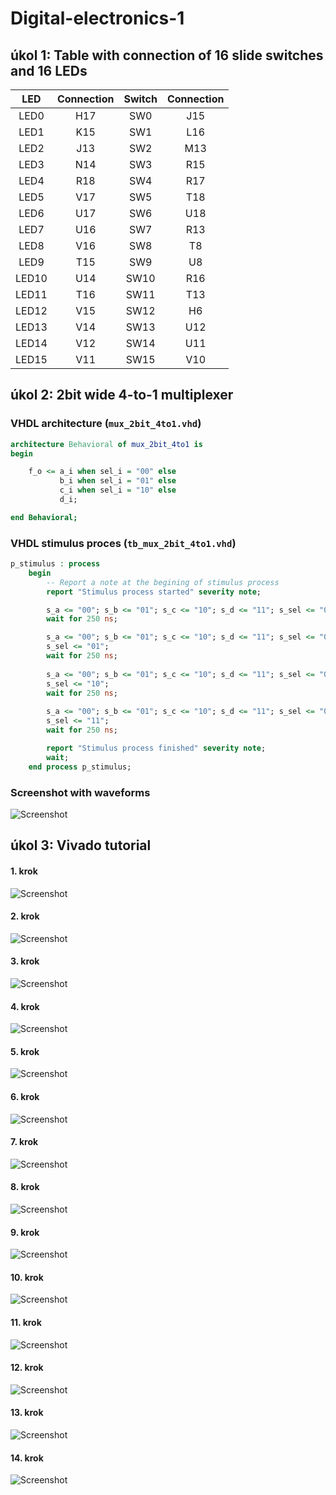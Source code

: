# Digital-electronics-1

## úkol 1: Table with connection of 16 slide switches and 16 LEDs

| **LED** | **Connection** | **Switch** | **Connection** | 
| :-: | :-: | :-: | :-: |
| LED0 | H17 | SW0 | J15 |
| LED1 | K15 | SW1 | L16 |
| LED2 | J13 | SW2 | M13 |
| LED3 | N14 | SW3 | R15 |
| LED4 | R18 | SW4 | R17 |
| LED5 | V17 | SW5 | T18 |
| LED6 | U17 | SW6 | U18 |
| LED7 | U16 | SW7 | R13 |
| LED8 | V16 | SW8 | T8 |
| LED9 | T15 | SW9 | U8 |
| LED10 | U14 | SW10 | R16 |
| LED11 | T16 | SW11 | T13 |
| LED12 | V15 | SW12 | H6 |
| LED13 | V14 | SW13 | U12 |
| LED14 | V12 | SW14 | U11 |
| LED15 | V11 | SW15 | V10 |

## úkol 2: 2bit wide 4-to-1 multiplexer

### VHDL architecture (`mux_2bit_4to1.vhd`)

```vhdl
architecture Behavioral of mux_2bit_4to1 is
begin

    f_o <= a_i when sel_i = "00" else
           b_i when sel_i = "01" else
           c_i when sel_i = "10" else
           d_i;

end Behavioral;
```
### VHDL stimulus proces (`tb_mux_2bit_4to1.vhd`)

```vhdl
p_stimulus : process
    begin
        -- Report a note at the begining of stimulus process
        report "Stimulus process started" severity note;

        s_a <= "00"; s_b <= "01"; s_c <= "10"; s_d <= "11"; s_sel <= "00"; 
        wait for 250 ns;

        s_a <= "00"; s_b <= "01"; s_c <= "10"; s_d <= "11"; s_sel <= "00";
        s_sel <= "01";
        wait for 250 ns;
  
        s_a <= "00"; s_b <= "01"; s_c <= "10"; s_d <= "11"; s_sel <= "00";      
        s_sel <= "10";
        wait for 250 ns;
   
        s_a <= "00"; s_b <= "01"; s_c <= "10"; s_d <= "11"; s_sel <= "00";
        s_sel <= "11";
        wait for 250 ns;

        report "Stimulus process finished" severity note;
        wait;
    end process p_stimulus;
```
### Screenshot with waveforms

![Screenshot](images/output_4bit1_Mux.png)

## úkol 3: Vivado tutorial

#### 1. krok

![Screenshot](images/01.png)

#### 2. krok

![Screenshot](images/02.png)

#### 3. krok

![Screenshot](images/01.png)

#### 4. krok

![Screenshot](images/01.png)

#### 5. krok

![Screenshot](images/01.png)

#### 6. krok

![Screenshot](images/01.png)

#### 7. krok

![Screenshot](images/01.png)

#### 8. krok

![Screenshot](images/01.png)

#### 9. krok

![Screenshot](images/01.png)

#### 10. krok

![Screenshot](images/01.png)

#### 11. krok

![Screenshot](images/01.png)

#### 12. krok

![Screenshot](images/01.png)

#### 13. krok

![Screenshot](images/01.png)

#### 14. krok

![Screenshot](images/01.png)
